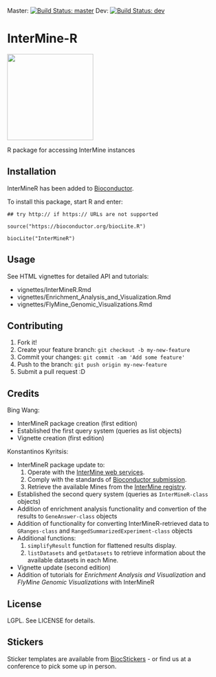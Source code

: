 Master: [![Build Status: master][travis-badge-master]][ci] Dev: [![Build Status: dev][travis-badge-dev]][ci]

# InterMine-R

<img src="https://cdn.rawgit.com/Bioconductor/BiocStickers/e3a0fb08/InterMineR/InterMineR.png" width="200" />

R package for accessing InterMine instances 

## Installation

InterMineR has been added to [Bioconductor](https://bioconductor.org/packages/release/bioc/html/InterMineR.html).

To install this package, start R and enter:

`## try http:// if https:// URLs are not supported`

`source("https://bioconductor.org/biocLite.R")`

`biocLite("InterMineR")`

## Usage

See HTML vignettes for detailed API and tutorials:

* vignettes/InterMineR.Rmd
* vignettes/Enrichment_Analysis_and_Visualization.Rmd
* vignettes/FlyMine_Genomic_Visualizations.Rmd

## Contributing

1. Fork it!
2. Create your feature branch: `git checkout -b my-new-feature`
3. Commit your changes: `git commit -am 'Add some feature'`
4. Push to the branch: `git push origin my-new-feature`
5. Submit a pull request :D

## Credits

Bing Wang:

* InterMineR package creation (first edition)
* Established the first query system (queries as list objects)
* Vignette creation (first edition)

Konstantinos Kyritsis:

* InterMineR package update to:
  1. Operate with the [InterMine web services](http://intermine.readthedocs.io/en/latest/web-services/).
  2. Comply with the standards of [Bioconductor submission](https://www.bioconductor.org/developers/package-submission/).
  3. Retrieve the available Mines from the [InterMine registry](http://registry.intermine.org/).
* Established the second query system (queries as `InterMineR-class` objects)
* Addition of enrichment analysis functionality and convertion of the results to `GeneAnswer-class` objects
* Addition of functionality for converting InterMineR-retrieved data to `GRanges-class` and `RangedSummarizedExperiment-class` objects
* Additional functions:
  1. `simplifyResult` function for flattened results display.
  2. `listDatasets` and `getDatasets` to retrieve information about the available datasets in each Mine.
* Vignette update (second edition)
* Addition of tutorials for *Enrichment Analysis and Visualization* and *FlyMine Genomic Visualizations* with InterMineR

## License

LGPL. See LICENSE for details.

[travis-badge-master]: https://travis-ci.org/intermine/InterMineR.svg?branch=master
[ci]: https://travis-ci.org/intermine/InterMineR
[travis-badge-dev]: https://travis-ci.org/intermine/InterMineR.svg?branch=dev

## Stickers
Sticker templates are available from [BiocStickers](https://github.com/Bioconductor/BiocStickers/tree/master/InterMineR) - or find us at a conference to pick some up in person. 
